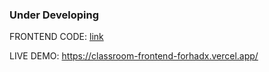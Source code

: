 ### Under Developing

FRONTEND CODE: [link](https://github.com/Forhadx/Classroom-frontend)

LIVE DEMO: https://classroom-frontend-forhadx.vercel.app/
